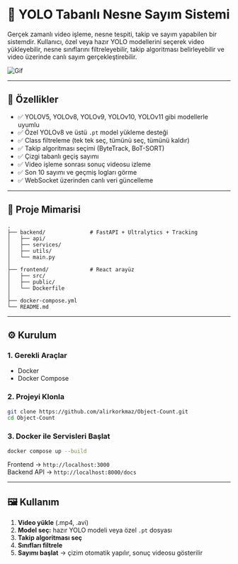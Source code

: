 
# 🧠 YOLO Tabanlı Nesne Sayım Sistemi

Gerçek zamanlı video işleme, nesne tespiti, takip ve sayım yapabilen bir sistemdir. Kullanıcı, özel veya hazır YOLO modellerini seçerek video yükleyebilir, nesne sınıflarını filtreleyebilir, takip algoritması belirleyebilir ve video üzerinde canlı sayım gerçekleştirebilir.

![Gif](./assets/video.gif)

---

## 🚀 Özellikler

- ✅ YOLOV5, YOLOv8, YOLOv9, YOLOv10, YOLOv11 gibi modellerle uyumlu
- ✅ Özel YOLOv8 ve üstü `.pt` model yükleme desteği
- ✅ Class filtreleme (tek tek seç, tümünü seç, tümünü kaldır)
- ✅ Takip algoritması seçimi (ByteTrack, BoT-SORT)
- ✅ Çizgi tabanlı geçiş sayımı
- ✅ Video işleme sonrası sonuç videosu izleme
- ✅ Son 10 sayımı ve geçmiş logları görme
- ✅ WebSocket üzerinden canlı veri güncelleme

---

## 🧱 Proje Mimarisi

```
.
├── backend/              # FastAPI + Ultralytics + Tracking
│   ├── api/
│   ├── services/
│   ├── utils/
│   └── main.py
│
├── frontend/             # React arayüz
│   ├── src/
│   ├── public/
│   └── Dockerfile
│
├── docker-compose.yml    
└── README.md            
```

---

## ⚙️ Kurulum

### 1. Gerekli Araçlar

- Docker
- Docker Compose

### 2. Projeyi Klonla

```bash
git clone https://github.com/alirkorkmaz/Object-Count.git
cd Object-Count
```

### 3. Docker ile Servisleri Başlat

```bash
docker compose up --build
```

Frontend → `http://localhost:3000`  
Backend API → `http://localhost:8000/docs`

---

## 🖼️ Kullanım

1. **Video yükle** (.mp4, .avi)
2. **Model seç:** hazır YOLO modeli veya özel `.pt` dosyası
3. **Takip algoritması seç**
4. **Sınıfları filtrele**
5. **Sayımı başlat** → çizim otomatik yapılır, sonuç videosu gösterilir

